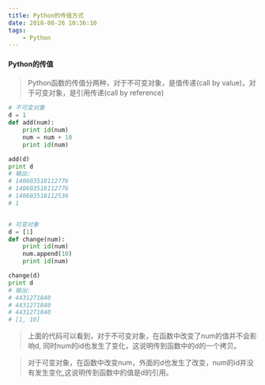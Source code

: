 ```yaml
---
title: Python的传值方式
date: 2018-08-26 10:36:10
tags:
    - Python
---
```


#### Python的传值
> Python函数的传值分两种，对于不可变对象，是值传递(call by value)，对于可变对象，是引用传递(call by reference)
``` python
# 不可变对象
d = 1
def add(num):
    print id(num)
    num = num + 10
    print id(num)

add(d)
print d
# 输出:
# 140603518112776
# 140603518112776
# 140603518112536
# 1


# 可变对象
d = [1]
def change(num):
    print id(num)
    num.append(10)
    print id(num)

change(d)
print d
# 输出:
# 4431271840
# 4431271840
# 4431271840
# [1, 10]
```
> 上面的代码可以看到，对于不可变对象，在函数中改变了num的值并不会影响d, 同时num的id也发生了变化，这说明传到函数中的d的一个拷贝。


> 对于可变对象，在函数中改变num，外面的d也发生了改变，num的id并没有发生变化,这说明传到函数中的值是d的引用。
